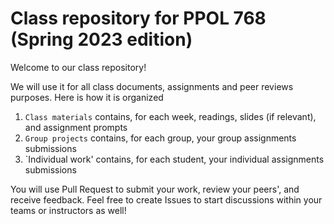 # Class repository for PPOL 768 (Spring 2023 edition)

Welcome to our class repository!

We will use it for all class documents, assignments and peer reviews purposes. Here is how it is organized

1. `Class materials` contains, for each week, readings, slides (if relevant), and assignment prompts
2. `Group projects` contains, for each group, your group assignments submissions
2. `Individual work' contains, for each student, your individual assignments submissions

You will use Pull Request to submit your work, review your peers', and receive feedback. Feel free to create Issues to start discussions within your teams or instructors as well!
